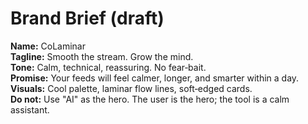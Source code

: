 <!-- status: stub; target: 150+ words -->
<!-- status: stub; target: 150+ words -->
<!-- status: stub; target: 150+ words -->

# Brand Brief (draft)

**Name:** CoLaminar  
**Tagline:** Smooth the stream.  Grow the mind.  
**Tone:** Calm, technical, reassuring.  No fear‑bait.  
**Promise:** Your feeds will feel calmer, longer, and smarter within a day.  
**Visuals:** Cool palette, laminar flow lines, soft‑edged cards.  
**Do not:** Use "AI" as the hero.  The user is the hero; the tool is a calm assistant.



